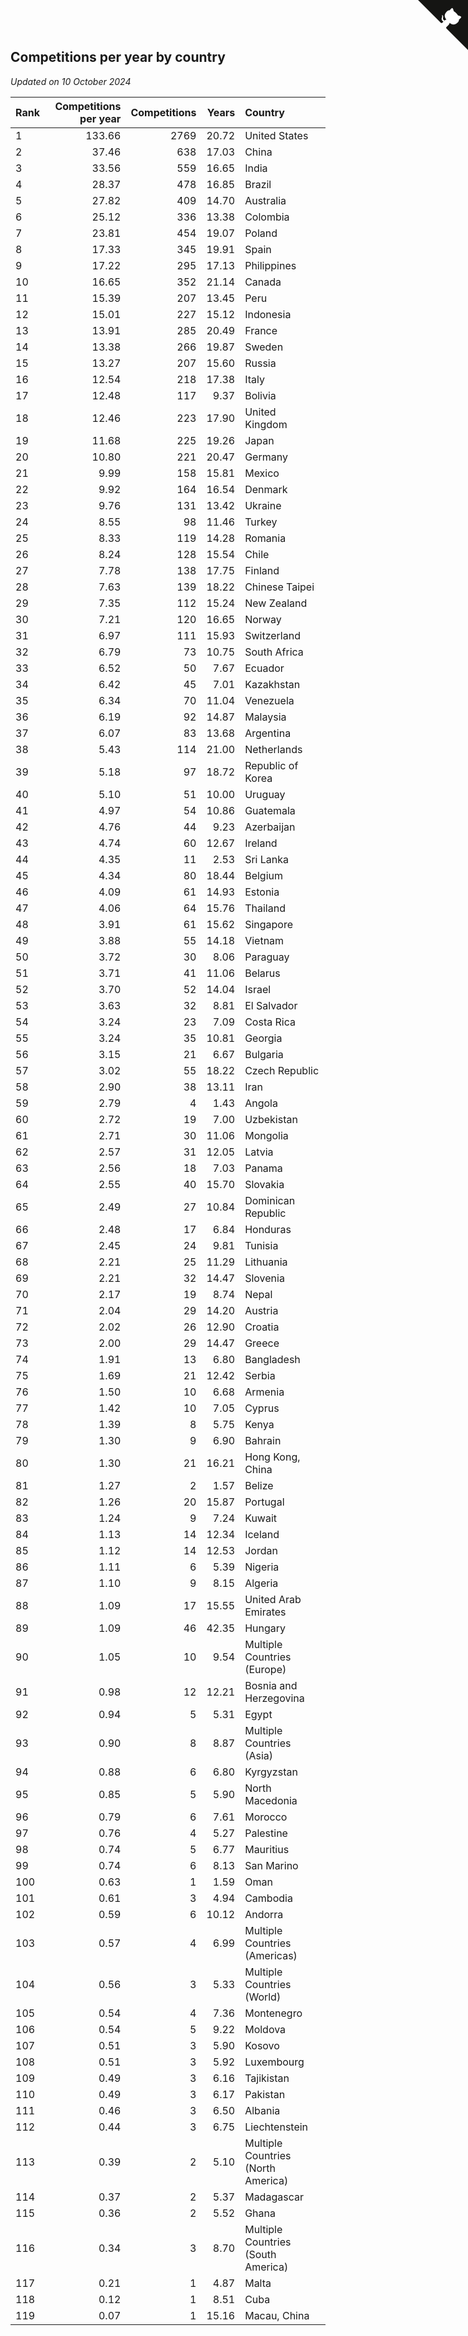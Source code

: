 ## Competitions per year by country

*Updated on 10 October 2024*

| Rank | Competitions per year | Competitions | Years | Country |
| :--- | ---: | ---: | ---: | :--- |
| 1 | 133.66 | 2769 | 20.72 | United States |
| 2 | 37.46 | 638 | 17.03 | China |
| 3 | 33.56 | 559 | 16.65 | India |
| 4 | 28.37 | 478 | 16.85 | Brazil |
| 5 | 27.82 | 409 | 14.70 | Australia |
| 6 | 25.12 | 336 | 13.38 | Colombia |
| 7 | 23.81 | 454 | 19.07 | Poland |
| 8 | 17.33 | 345 | 19.91 | Spain |
| 9 | 17.22 | 295 | 17.13 | Philippines |
| 10 | 16.65 | 352 | 21.14 | Canada |
| 11 | 15.39 | 207 | 13.45 | Peru |
| 12 | 15.01 | 227 | 15.12 | Indonesia |
| 13 | 13.91 | 285 | 20.49 | France |
| 14 | 13.38 | 266 | 19.87 | Sweden |
| 15 | 13.27 | 207 | 15.60 | Russia |
| 16 | 12.54 | 218 | 17.38 | Italy |
| 17 | 12.48 | 117 | 9.37 | Bolivia |
| 18 | 12.46 | 223 | 17.90 | United Kingdom |
| 19 | 11.68 | 225 | 19.26 | Japan |
| 20 | 10.80 | 221 | 20.47 | Germany |
| 21 | 9.99 | 158 | 15.81 | Mexico |
| 22 | 9.92 | 164 | 16.54 | Denmark |
| 23 | 9.76 | 131 | 13.42 | Ukraine |
| 24 | 8.55 | 98 | 11.46 | Turkey |
| 25 | 8.33 | 119 | 14.28 | Romania |
| 26 | 8.24 | 128 | 15.54 | Chile |
| 27 | 7.78 | 138 | 17.75 | Finland |
| 28 | 7.63 | 139 | 18.22 | Chinese Taipei |
| 29 | 7.35 | 112 | 15.24 | New Zealand |
| 30 | 7.21 | 120 | 16.65 | Norway |
| 31 | 6.97 | 111 | 15.93 | Switzerland |
| 32 | 6.79 | 73 | 10.75 | South Africa |
| 33 | 6.52 | 50 | 7.67 | Ecuador |
| 34 | 6.42 | 45 | 7.01 | Kazakhstan |
| 35 | 6.34 | 70 | 11.04 | Venezuela |
| 36 | 6.19 | 92 | 14.87 | Malaysia |
| 37 | 6.07 | 83 | 13.68 | Argentina |
| 38 | 5.43 | 114 | 21.00 | Netherlands |
| 39 | 5.18 | 97 | 18.72 | Republic of Korea |
| 40 | 5.10 | 51 | 10.00 | Uruguay |
| 41 | 4.97 | 54 | 10.86 | Guatemala |
| 42 | 4.76 | 44 | 9.23 | Azerbaijan |
| 43 | 4.74 | 60 | 12.67 | Ireland |
| 44 | 4.35 | 11 | 2.53 | Sri Lanka |
| 45 | 4.34 | 80 | 18.44 | Belgium |
| 46 | 4.09 | 61 | 14.93 | Estonia |
| 47 | 4.06 | 64 | 15.76 | Thailand |
| 48 | 3.91 | 61 | 15.62 | Singapore |
| 49 | 3.88 | 55 | 14.18 | Vietnam |
| 50 | 3.72 | 30 | 8.06 | Paraguay |
| 51 | 3.71 | 41 | 11.06 | Belarus |
| 52 | 3.70 | 52 | 14.04 | Israel |
| 53 | 3.63 | 32 | 8.81 | El Salvador |
| 54 | 3.24 | 23 | 7.09 | Costa Rica |
| 55 | 3.24 | 35 | 10.81 | Georgia |
| 56 | 3.15 | 21 | 6.67 | Bulgaria |
| 57 | 3.02 | 55 | 18.22 | Czech Republic |
| 58 | 2.90 | 38 | 13.11 | Iran |
| 59 | 2.79 | 4 | 1.43 | Angola |
| 60 | 2.72 | 19 | 7.00 | Uzbekistan |
| 61 | 2.71 | 30 | 11.06 | Mongolia |
| 62 | 2.57 | 31 | 12.05 | Latvia |
| 63 | 2.56 | 18 | 7.03 | Panama |
| 64 | 2.55 | 40 | 15.70 | Slovakia |
| 65 | 2.49 | 27 | 10.84 | Dominican Republic |
| 66 | 2.48 | 17 | 6.84 | Honduras |
| 67 | 2.45 | 24 | 9.81 | Tunisia |
| 68 | 2.21 | 25 | 11.29 | Lithuania |
| 69 | 2.21 | 32 | 14.47 | Slovenia |
| 70 | 2.17 | 19 | 8.74 | Nepal |
| 71 | 2.04 | 29 | 14.20 | Austria |
| 72 | 2.02 | 26 | 12.90 | Croatia |
| 73 | 2.00 | 29 | 14.47 | Greece |
| 74 | 1.91 | 13 | 6.80 | Bangladesh |
| 75 | 1.69 | 21 | 12.42 | Serbia |
| 76 | 1.50 | 10 | 6.68 | Armenia |
| 77 | 1.42 | 10 | 7.05 | Cyprus |
| 78 | 1.39 | 8 | 5.75 | Kenya |
| 79 | 1.30 | 9 | 6.90 | Bahrain |
| 80 | 1.30 | 21 | 16.21 | Hong Kong, China |
| 81 | 1.27 | 2 | 1.57 | Belize |
| 82 | 1.26 | 20 | 15.87 | Portugal |
| 83 | 1.24 | 9 | 7.24 | Kuwait |
| 84 | 1.13 | 14 | 12.34 | Iceland |
| 85 | 1.12 | 14 | 12.53 | Jordan |
| 86 | 1.11 | 6 | 5.39 | Nigeria |
| 87 | 1.10 | 9 | 8.15 | Algeria |
| 88 | 1.09 | 17 | 15.55 | United Arab Emirates |
| 89 | 1.09 | 46 | 42.35 | Hungary |
| 90 | 1.05 | 10 | 9.54 | Multiple Countries (Europe) |
| 91 | 0.98 | 12 | 12.21 | Bosnia and Herzegovina |
| 92 | 0.94 | 5 | 5.31 | Egypt |
| 93 | 0.90 | 8 | 8.87 | Multiple Countries (Asia) |
| 94 | 0.88 | 6 | 6.80 | Kyrgyzstan |
| 95 | 0.85 | 5 | 5.90 | North Macedonia |
| 96 | 0.79 | 6 | 7.61 | Morocco |
| 97 | 0.76 | 4 | 5.27 | Palestine |
| 98 | 0.74 | 5 | 6.77 | Mauritius |
| 99 | 0.74 | 6 | 8.13 | San Marino |
| 100 | 0.63 | 1 | 1.59 | Oman |
| 101 | 0.61 | 3 | 4.94 | Cambodia |
| 102 | 0.59 | 6 | 10.12 | Andorra |
| 103 | 0.57 | 4 | 6.99 | Multiple Countries (Americas) |
| 104 | 0.56 | 3 | 5.33 | Multiple Countries (World) |
| 105 | 0.54 | 4 | 7.36 | Montenegro |
| 106 | 0.54 | 5 | 9.22 | Moldova |
| 107 | 0.51 | 3 | 5.90 | Kosovo |
| 108 | 0.51 | 3 | 5.92 | Luxembourg |
| 109 | 0.49 | 3 | 6.16 | Tajikistan |
| 110 | 0.49 | 3 | 6.17 | Pakistan |
| 111 | 0.46 | 3 | 6.50 | Albania |
| 112 | 0.44 | 3 | 6.75 | Liechtenstein |
| 113 | 0.39 | 2 | 5.10 | Multiple Countries (North America) |
| 114 | 0.37 | 2 | 5.37 | Madagascar |
| 115 | 0.36 | 2 | 5.52 | Ghana |
| 116 | 0.34 | 3 | 8.70 | Multiple Countries (South America) |
| 117 | 0.21 | 1 | 4.87 | Malta |
| 118 | 0.12 | 1 | 8.51 | Cuba |
| 119 | 0.07 | 1 | 15.16 | Macau, China |


<a href="https://github.com/JustinTimeCuber/wca_statistics" class="github-corner" aria-label="View source on Github"><svg width="80" height="80" viewBox="0 0 250 250" style="fill:#151513; color:#fff; position: absolute; top: 0; border: 0; right: 0;" aria-hidden="true"><path d="M0,0 L115,115 L130,115 L142,142 L250,250 L250,0 Z"></path><path d="M128.3,109.0 C113.8,99.7 119.0,89.6 119.0,89.6 C122.0,82.7 120.5,78.6 120.5,78.6 C119.2,72.0 123.4,76.3 123.4,76.3 C127.3,80.9 125.5,87.3 125.5,87.3 C122.9,97.6 130.6,101.9 134.4,103.2" fill="currentColor" style="transform-origin: 130px 106px;" class="octo-arm"></path><path d="M115.0,115.0 C114.9,115.1 118.7,116.5 119.8,115.4 L133.7,101.6 C136.9,99.2 139.9,98.4 142.2,98.6 C133.8,88.0 127.5,74.4 143.8,58.0 C148.5,53.4 154.0,51.2 159.7,51.0 C160.3,49.4 163.2,43.6 171.4,40.1 C171.4,40.1 176.1,42.5 178.8,56.2 C183.1,58.6 187.2,61.8 190.9,65.4 C194.5,69.0 197.7,73.2 200.1,77.6 C213.8,80.2 216.3,84.9 216.3,84.9 C212.7,93.1 206.9,96.0 205.4,96.6 C205.1,102.4 203.0,107.8 198.3,112.5 C181.9,128.9 168.3,122.5 157.7,114.1 C157.9,116.9 156.7,120.9 152.7,124.9 L141.0,136.5 C139.8,137.7 141.6,141.9 141.8,141.8 Z" fill="currentColor" class="octo-body"></path></svg></a><style>.github-corner:hover .octo-arm{animation:octocat-wave 560ms ease-in-out}@keyframes octocat-wave{0%,100%{transform:rotate(0)}20%,60%{transform:rotate(-25deg)}40%,80%{transform:rotate(10deg)}}@media (max-width:500px){.github-corner:hover .octo-arm{animation:none}.github-corner .octo-arm{animation:octocat-wave 560ms ease-in-out}}</style>
